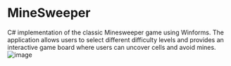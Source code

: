 # MineSweeper
C# implementation of the classic Minesweeper game using Winforms.
The application allows users to select different difficulty levels and provides an interactive game board where users can uncover cells and avoid mines. 
![image](https://github.com/user-attachments/assets/234dab8a-0671-4610-a82e-4790bf1657fd)

